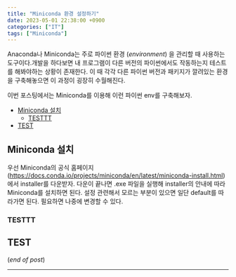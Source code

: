 ```yaml
---
title: "Miniconda 환경 설정하기"
date: 2023-05-01 22:38:00 +0900
categories: ["IT"]
tags: ["Miniconda"]
---
```


Anaconda나 Miniconda는 주로 파이썬 환경 (*environment*) 을 관리할 때 사용하는 도구이다.개발을 하다보면 내 프로그램이 다른 버전의 파이썬에서도 작동하는지 테스트를 해봐야하는 상황이 존재한다. 이 때 각각 다른 파이썬 버전과 패키지가 깔려있는 환경을 구축해놓으면 이 과정이 굉장히 수월해진다.

이번 포스팅에서는 Miniconda를 이용해 이런 파이썬 env를 구축해보자.

- [Miniconda 설치](#miniconda-설치)
  - [TESTTT](#testtt)
- [TEST](#test)


## Miniconda 설치
우선 Miniconda의 공식 홈페이지 (https://docs.conda.io/projects/miniconda/en/latest/miniconda-install.html)에서 installer를 다운받자. 다운이 끝나면 .exe 파일을 실행해 installer의 안내에 따라 Miniconda를 설치하면 된다. 설정 관련해서 모르는 부분이 있으면 일단 default를 따라가면 된다. 필요하면 나중에 변경할 수 있다. 

### TESTTT

## TEST

(*end of post*)

---

[^1]: 포크한 리포지토리는 포크했던 리포지토리의 모든 데이터를 담고 있다. 이 때문에 포크 리포지토리가 비공개로 설정될 경우, 원 리포지토리(origin)에 존재하는 중요한 정보나 개인정보 등이 원 소유자가 모르게 유출될 수 있는 문제가 있다. 

[^2]: git clone을 하지 않으면 노트북 같은 로컬 머신에서 리포지토리를 수정할 수 없다. git clone이 되지 않은 리포지토리는 Github 같은 remote repository 저장소에서만 존재하기 때문. 

[^3]: `git checkout`은 브랜치를 이동할 때 쓰는 명령어인데, `-b` 옵션을 추가하면 브랜치를 생성하여 그 브랜치로 바로 이동하게 된다. 이를 이용해 `git branch` 와 `git checkout` 으로 수행할 작업을 한번에 해결할 수 있다. 